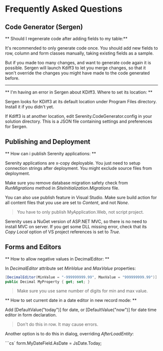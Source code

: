 # Frequently Asked Questions

## Code Generator (Sergen)

** Should I regenerate code after adding fields to my table:**

It's recommended to only generate code once. You should add new fields to row, column and form classes manually, taking existing fields as a sample.

But if you made too many changes, and want to generate code again it is possible. Sergen will launch Kdiff3 to let you merge changes, so that it won't override the changes you might have made to the code generated before.

___

** I'm having an error in Sergen about KDiff3. Where to set its location: **

Sergen looks for KDiff3 at its default location under Program Files directory. Install it if you didn't yet.

If Kdiff3 is at another location, edit Serenity.CodeGenerator.config in your solution directory. This is a JSON file containing settings and preferences for Sergen.

## Publishing and Deployment

** How can i publish Serenity applications: **

Serenity applications are x-copy deployable. You just need to setup connection strings after deployment. You might exclude source files from deployment.

Make sure you remove database migration safety check from *RunMigrations* method in *SiteInitialization.Migrations* file.

You can also use publish feature in Visual Studio. Make sure build action for all content files that you use are set to *Content*, and not *None*.

> You have to only publish MyApplication.Web, not script project.

Serenity uses a NuGet version of ASP.NET MVC, so there is no need to install MVC on server. If you get some DLL missing error, check that its *Copy Local* option of VS project references is set to *True*.

## Forms and Editors

** How to allow negative values in DecimalEditor: **

In *DecimalEditor* attribute set *MinValue* and *MaxValue* properties:

```cs
[DecimalEditor(MinValue = "-999999999.99", MaxValue = "999999999.99")]
public Decimal MyProperty { get; set; }
```
> Make sure you use same number of digits for min and max value.

** How to set current date in a date editor in new record mode: **

Add [DefaultValue("today")] for date, or [DefaultValue("now")] for date time editor in form declaration.

> Don't do this in row. It may cause errors.

Another option is to do this in dialog, overriding *AfterLoadEntity*:

```cs`
form.MyDateField.AsDate = JsDate.Today;
```